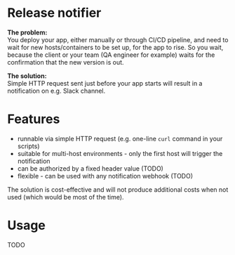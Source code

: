 Release notifier
===

**The problem:**  
You deploy your app, either manually or through CI/CD pipeline, and need to wait for new hosts/containers to be set up, for the app to rise. So you wait, because the client or your team (QA engineer for example) waits for the confirmation that the new version is out.

**The solution:**  
Simple HTTP request sent just before your app starts will result in a notification on e.g. Slack channel.

# Features

* runnable via simple HTTP request (e.g. one-line `curl` command in your scripts)
* suitable for multi-host environments - only the first host will trigger the notification
* can be authorized by a fixed header value (TODO)
* flexible - can be used with any notification webhook (TODO)

The solution is cost-effective and will not produce additional costs when not used (which would be most of the time).

# Usage

TODO
